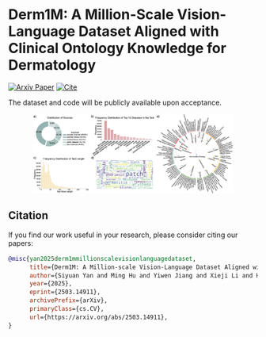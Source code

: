 # Derm1M: A Million-Scale Vision-Language Dataset Aligned with Clinical Ontology Knowledge for Dermatology
[![Arxiv Paper](https://img.shields.io/badge/Arxiv-Paper-red)](https://arxiv.org/abs/2503.14911) 
[![Cite](https://img.shields.io/badge/Cite-BibTeX-blue)](#citation)

The dataset and code will be publicly available upon acceptance.

<div align="center">
  <img src="overview.png" alt="Overview of Derm1M Dataset" width="80%"/>
</div>

## Citation

If you find our work useful in your research, please consider citing our papers:

```bibtex
@misc{yan2025derm1mmillionscalevisionlanguagedataset,
      title={Derm1M: A Million-scale Vision-Language Dataset Aligned with Clinical Ontology Knowledge for Dermatology}, 
      author={Siyuan Yan and Ming Hu and Yiwen Jiang and Xieji Li and Hao Fei and Philipp Tschandl and Harald Kittler and Zongyuan Ge},
      year={2025},
      eprint={2503.14911},
      archivePrefix={arXiv},
      primaryClass={cs.CV},
      url={https://arxiv.org/abs/2503.14911}, 
}

